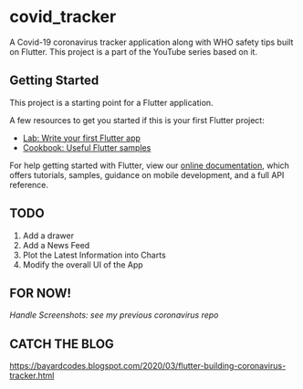 # covid_tracker

A Covid-19 coronavirus tracker application along with WHO safety tips built on Flutter. This project is a part of the YouTube series based on it.

## Getting Started

This project is a starting point for a Flutter application.

A few resources to get you started if this is your first Flutter project:

- [Lab: Write your first Flutter app](https://flutter.dev/docs/get-started/codelab)
- [Cookbook: Useful Flutter samples](https://flutter.dev/docs/cookbook)

For help getting started with Flutter, view our
[online documentation](https://flutter.dev/docs), which offers tutorials,
samples, guidance on mobile development, and a full API reference.

## TODO
1. Add a drawer
2. Add a News Feed
3. Plot the Latest Information into Charts
4. Modify the overall UI of the App

## FOR NOW!
*Handle Screenshots: see my previous coronavirus repo* 

## CATCH THE BLOG
https://bayardcodes.blogspot.com/2020/03/flutter-building-coronavirus-tracker.html
